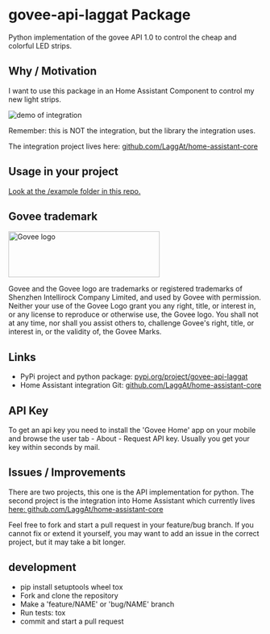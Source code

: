 # govee-api-laggat Package

Python implementation of the govee API 1.0 to control the cheap and colorful LED strips.

## Why / Motivation

I want to use this package in an Home Assistant Component to control my new light strips.

![demo of integration](doc/media/demo_20200920.gif)

Remember: this is NOT the integration, but the library the integration uses.

The integration project lives here: [github.com/LaggAt/home-assistant-core](https://github.com/LaggAt/home-assistant-core/tree/feature/govee-led-strips/homeassistant/components/govee)

## Usage in your project

[Look at the /example folder in this repo.](https://github.com/LaggAt/python-govee-api/tree/master/example)

## Govee trademark

<img src="doc/media/govee_logo_orig.jpg" alt="Govee logo" width="300" height="91">

Govee and the Govee logo are trademarks or registered trademarks of Shenzhen Intellirock Company Limited, and used by Govee with permission. Neither your use of the Govee Logo grant you any right, title, or interest in, or any license to reproduce or otherwise use, the Govee logo. You shall not at any time, nor shall you assist others to, challenge Govee's right, title, or interest in, or the validity of, the Govee Marks.

## Links

- PyPi project and python package: [pypi.org/project/govee-api-laggat](https://pypi.org/project/govee-api-laggat/)
- Home Assistant integration Git: [github.com/LaggAt/home-assistant-core](https://github.com/LaggAt/home-assistant-core/tree/feature/govee-led-strips/homeassistant/components/govee)

## API Key

To get an api key you need to install the 'Govee Home' app on your mobile and browse the user tab - About - Request API key. Usually you get your key within seconds by mail.

## Issues / Improvements

There are two projects, this one is the API implementation for python. 
The second project is the integration into Home Assistant which currently lives [here: github.com/LaggAt/home-assistant-core](https://github.com/LaggAt/home-assistant-core/tree/feature/govee-led-strips/homeassistant/components/govee)

Feel free to fork and start a pull request in your feature/bug branch. 
If you cannot fix or extend it yourself, you may want to add an issue in the correct project, but it may take a bit longer.

## development

* pip install setuptools wheel tox
* Fork and clone the repository
* Make a 'feature/NAME' or 'bug/NAME' branch
* Run tests: tox
* commit and start a pull request

